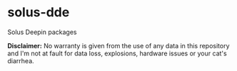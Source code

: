 # solus-dde
Solus Deepin packages

**Disclaimer:** No warranty is given from the use of any data in this repository and I'm not at fault for data loss, explosions, hardware issues or your cat's diarrhea.
